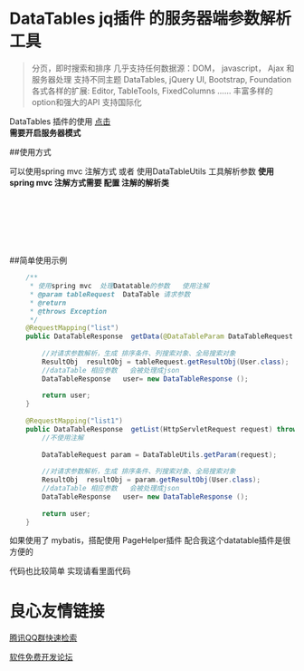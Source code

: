 # DataTables  jq插件  的服务器端参数解析工具



> 分页，即时搜索和排序
> 几乎支持任何数据源：DOM， javascript， Ajax 和 服务器处理
> 支持不同主题 DataTables, jQuery UI, Bootstrap, Foundation
> 各式各样的扩展: Editor, TableTools, FixedColumns ……
> 丰富多样的option和强大的API
> 支持国际化

DataTables 插件的使用  [点击](http://datatables.club/)  
 **需要开启服务器模式** 

##使用方式  

可以使用spring mvc  注解方式 或者 使用DataTableUtils 工具解析参数
 **使用spring mvc 注解方式需要 配置 注解的解析类** 


```xml
          
		   
                       
                   
		
	  
```


##简单使用示例

``` java
	/**
	 * 使用spring mvc  处理Datatable的参数   使用注解
	 * @param tableRequest  DataTable 请求参数
	 * @return
	 * @throws Exception
	 */
	@RequestMapping("list")
	public DataTableResponse  getData(@DataTableParam DataTableRequest tableRequest) throws Exception{
		
		//对请求参数解析，生成 排序条件、列搜索对象、全局搜索对象
		ResultObj  resultObj = tableRequest.getResultObj(User.class);
		//dataTable 相应参数   会被处理成json
		DataTableResponse   user= new DataTableResponse ();
		
		return user;
	}
	
	@RequestMapping("list1")
	public DataTableResponse  getList(HttpServletRequest request) throws Exception{
		//不使用注解
		
		DataTableRequest param = DataTableUtils.getParam(request);
		
		//对请求参数解析，生成 排序条件、列搜索对象、全局搜索对象
		ResultObj  resultObj = param.getResultObj(User.class);
		//dataTable 相应参数   会被处理成json
		DataTableResponse   user= new DataTableResponse ();
		
		return user;
	}
```

如果使用了  mybatis，搭配使用 PageHelper插件 配合我这个datatable插件是很方便的


代码也比较简单 实现请看里面代码

 # 良心友情链接

[腾讯QQ群快速检索](http://u.720life.cn/s/8cf73f7c)

[软件免费开发论坛](http://u.720life.cn/s/bbb01dc0)